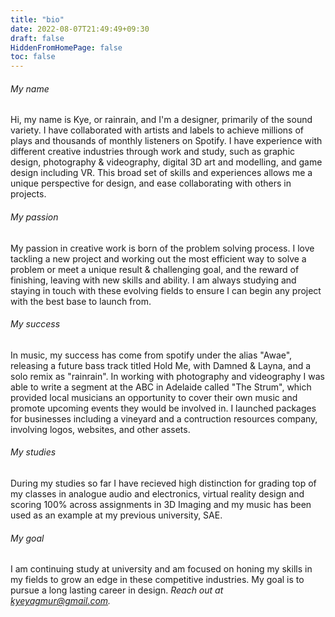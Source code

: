 ```yaml
---
title: "bio"
date: 2022-08-07T21:49:49+09:30
draft: false
HiddenFromHomePage: false
toc: false
---
```


###### My name
Hi, my name is Kye, or rainrain, and I'm a designer, primarily of the sound variety. I have collaborated with artists and labels to achieve millions of plays and thousands of monthly listeners on Spotify. I have experience with different creative industries through work and study, such as graphic design, photography & videography, digital 3D art and modelling, and game design including VR. This broad set of skills and experiences allows me a unique perspective for design, and ease collaborating with others in projects.

###### My passion
My passion in creative work is born of the problem solving process. I love tackling a new project and working out the most efficient way to solve a problem or meet a unique result & challenging goal, and the reward of finishing, leaving with new skills and ability. I am always studying and staying in touch with these evolving fields to ensure I can begin any project with the best base to launch from.

###### My success
In music, my success has come from spotify under the alias "Awae", releasing a future bass track titled Hold Me, with Damned & Layna, and a solo remix as "rainrain". In working with photography and videography I was able to write a segment at the ABC in Adelaide called "The Strum", which provided local musicians an opportunity to cover their own music and promote upcoming events they would be involved in. I launched packages for businesses including a vineyard and a contruction resources company, involving logos, websites, and other assets.

###### My studies
During my studies so far I have recieved high distinction for grading top of my classes in analogue audio and electronics, virtual reality design and scoring 100% across assignments in 3D Imaging and my music has been used as an example at my previous university, SAE.

###### My goal
I am continuing study at university and am focused on honing my skills in my fields to grow an edge in these competitive industries. My goal is to pursue a long lasting career in design. 
_Reach out at kyeyagmur@gmail.com._
